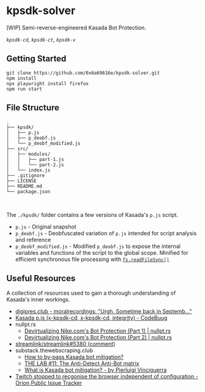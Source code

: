 # kpsdk-solver
[WIP] Semi-reverse-engineered Kasada Bot Protection.

*`kpsdk-cd`, `kpsdk-ct`, `kpsdk-v`*

## Getting Started
```
git clone https://github.com/0x6a69616e/kpsdk-solver.git
npm install
npx playwright install firefox
npm run start
```

## File Structure
```
.
├── kpsdk/
│   ├── p.js
│   ├── p_deobf.js
│   └── p_deobf_modified.js
├── src/
│   ├── modules/
│   │   ├── part-1.js
│   │   └── part-2.js
│   └── index.js
├── .gitignore
├── LICENSE
├── README.md
└── package.json
```
<br>

The `./kpsdk/` folder contains a few versions of Kasada's `p.js` script.
- `p.js` - Original snapshot
- `p_deobf.js` - Deobfuscated variation of `p.js` intended for script analysis and reference
- `p_deobf_modified.js` - Modified `p_deobf.js` to expose the internal variables and functions of the script to the global scope. Minified for efficient synchronous file processing with [`fs.readFileSync()`](https://github.com/0x6a69616e/kpsdk-solver/blob/51ee22b3c255e97ebdd31d9d1ba8320f4d6bc1fc/src/modules/part-2.js#L18)

## Useful Resources
A collection of resources used to gain a thorough understanding of Kasada's inner workings.
- [digipres.club - moralrecordings: "Urgh. Sometime back in Septemb…"](https://digipres.club/@moralrecordings/109494350891524509)
- [Kasada p.js (x-kpsdk-cd, x-kpsdk-cd, integrity) - CodeBuug](https://www.codebuug.com/cs135253952)
- nullpt.rs
  - [Devirtualizing Nike.com's Bot Protection (Part 1) | nullpt.rs
](https://www.nullpt.rs/devirtualizing-nike-vm-1)
  - [Devirtualizing Nike.com's Bot Protection (Part 2) | nullpt.rs
](https://www.nullpt.rs/devirtualizing-nike-vm-2)
- [streamlink/streamlink#5380 (comment)](https://github.com/streamlink/streamlink/issues/5380#issuecomment-1599433861)
- substack.thewebscraping.club
  - [How to by-pass Kasada bot mitigation?](https://substack.thewebscraping.club/p/how-to-by-pass-kasada-bot-mitigation)
  - [THE LAB #11: The Anti-Detect Anti-Bot matrix](https://substack.thewebscraping.club/p/anti-detect-anti-bot-matrix)
  - [What is Kasada bot mitigation? - by Pierluigi Vinciguerra](https://substack.thewebscraping.club/p/what-is-kasada-bot-mitigation)
- [Twitch stopped to recgonise the browser independent of configuration - Orion Public Issue Tracker](https://orionfeedback.org/d/4601-twitch-stopped-to-recgonise-the-browser-independent-of-configuration/13)
